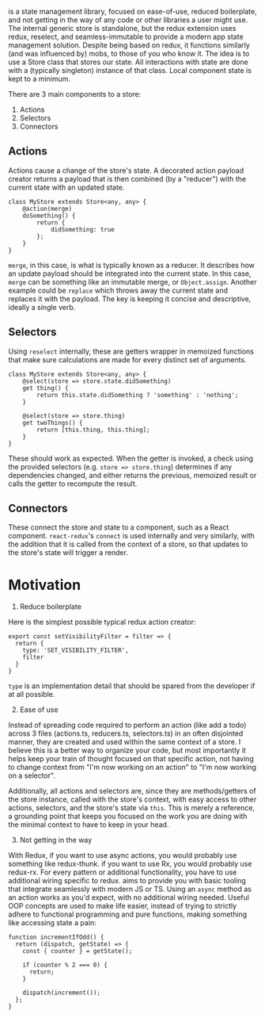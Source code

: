 <Name> is a state management library, focused on ease-of-use, reduced boilerplate, and not getting in the way of any code or other libraries a user might use. The internal generic store is standalone, but the redux extension uses redux, reselect, and seamless-immutable to provide a modern app state management solution. Despite being based on redux, it functions similarly (and was influenced by) mobs, to those of you who know it. The idea is to use a Store class that stores our state. All interactions with state are done with a (typically singleton) instance of that class. Local component state is kept to a minimum.

There are 3 main components to a store:

1. Actions
2. Selectors
3. Connectors

## Actions 

Actions cause a change of the store's state. A decorated action payload creator returns a payload that is then combined (by a "reducer") with the current state with an updated state.

```
class MyStore extends Store<any, any> {
    @action(merge)
    doSomething() {
        return {
            didSomething: true
        };
    }
}
```

`merge`, in this case, is what is typically known as a reducer. It describes how an update payload should be integrated into the current state. In this case, `merge` can be something like an immutable merge, or `Object.assign`. Another example could be `replace` which throws away the current state and replaces it with the payload. The key is keeping it concise and descriptive, ideally a single verb.

## Selectors

Using `reselect` internally, these are getters wrapper in memoized functions that make sure calculations are made for every distinct set of arguments.

```
class MyStore extends Store<any, any> {
    @select(store => store.state.didSomething)
    get thing() {
        return this.state.didSomething ? 'something' : 'nothing';
    }

    @select(store => store.thing)
    get twoThings() {
        return [this.thing, this.thing];
    }
}
```

These should work as expected. When the getter is invoked, a check using the provided selectors (e.g. `store => store.thing`) determines if any dependencies changed, and either returns the previous, memoized result or calls the getter to recompute the result.

## Connectors

These connect the store and state to a component, such as a React component. `react-redux`'s `connect` is used internally and very similarly, with the addition that it is called from the context of a store, so that updates to the store's state will trigger a render.

# Motivation

1. Reduce boilerplate

Here is the simplest possible typical redux action creator:

```
export const setVisibilityFilter = filter => {
  return {
    type: 'SET_VISIBILITY_FILTER',
    filter
  }
}
```

`type` is an implementation detail that should be spared from the developer if at all possible.

2. Ease of use

Instead of spreading code required to perform an action (like add a todo) across 3 files (actions.ts, reducers.ts, selectors.ts) in an often disjointed manner, they are created and used within the same context of a store. I believe this is a better way to organize your code, but most importantly it helps keep your train of thought focused on that specific action, not having to change context from "I'm now working on an action" to "I'm now working on a selector". 

Additionally, all actions and selectors are, since they are methods/getters of the store instance, called with the store's context, with easy access to other actions, selectors, and the store's state via `this`. This is merely a reference, a grounding point that keeps you focused on the work you are doing with the minimal context to have to keep in your head.

3. Not getting in the way

With Redux, if you want to use async actions, you would probably use something like redux-thunk. if you want to use Rx, you would probably use redux-rx. For every pattern or additional functionality, you have to use additional wiring specific to redux. <Name> aims to provide you with basic tooling that integrate seamlessly with modern JS or TS. Using an `async` method as an action works as you'd expect, with no additional wiring needed. Useful OOP concepts are used to make life easier, instead of trying to strictly adhere to functional programming and pure functions, making something like accessing state a pain:

```
function incrementIfOdd() {
  return (dispatch, getState) => {
    const { counter } = getState();

    if (counter % 2 === 0) {
      return;
    }

    dispatch(increment());
  };
}
```
